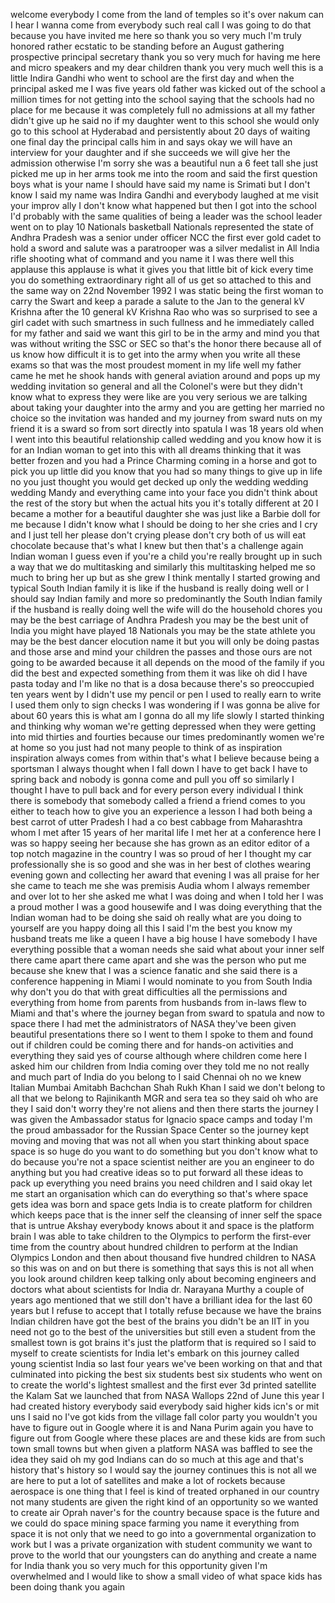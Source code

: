 
welcome everybody I come from the land
of temples so it&#39;s over nakum can I hear
I wanna come from everybody
such real call I was going to do that
because you have invited me here so
thank you so very much
I&#39;m truly honored rather ecstatic to be
standing before an August gathering
prospective principal secretary thank
you so very much for having me here and
micro speakers and my dear children
thank you very much well
this is a little Indira Gandhi who went
to school are the first day and when the
principal asked me I was five years old
father was kicked out of the school a
million times for not getting into the
school saying that the schools had no
place for me because it was completely
full no admissions at all
my father didn&#39;t give up he said no if
my daughter went to this school she
would only go to this school at
Hyderabad
and persistently about 20 days of
waiting one final day the principal
calls him in and says okay we will have
an interview for your daughter and if
she succeeds we will give her the
admission otherwise I&#39;m sorry she was a
beautiful nun a 6 feet tall she just
picked me up in her arms took me into
the room and said the first question
boys what is your name I should have
said my name is Srimati but I don&#39;t know
I said my name was Indira Gandhi and
everybody laughed at me
visit your improv ally I don&#39;t know what
happened but then I got into the school
I&#39;d probably with the same qualities of
being a leader was the school leader
went on to play 10 Nationals basketball
Nationals represented the state of
Andhra Pradesh was a senior under
officer NCC the first ever gold cadet to
hold a sword and salute was a
paratrooper
was a silver medalist in All India rifle
shooting what of command and you name it
I was there well this applause this
applause is what it gives you that
little bit of kick every time you do
something extraordinary right all of us
get so attached to this
and the same way on 22nd November 1992 I
was static being the first woman to
carry the Swart and keep a parade
a salute to the Jan to the general kV
Krishna after the 10 general kV Krishna
Rao who was so surprised to see a girl
cadet
with such smartness in such fullness and
he immediately called for my father and
said we want this girl to be in the army
and mind you that was without writing
the SSC or SEC so that&#39;s the honor there
because all of us know how difficult it
is to get into the army when you write
all these exams so that was the most
proudest moment in my life well my
father came he met he shook hands with
general aviation around and pops up my
wedding invitation so general and all
the Colonel&#39;s were but they didn&#39;t know
what to express they were like are you
very serious we are talking about taking
your daughter into the army and you are
getting her married no choice so the
invitation was handed and my journey
from sward nuts on my friend
it is a sward so from sort directly into
spatula I was 18 years old when I went
into this beautiful relationship called
wedding and you know how it is for an
Indian woman to get into this with all
dreams
thinking that it was better frozen and
you had a Prince Charming coming in a
horse and got to pick you up little did
you know that you had so many things to
give up in life
no you just thought you would get decked
up only the wedding wedding wedding
Mandy and everything came into your face
you didn&#39;t think about the rest of the
story but when the actual hits you it&#39;s
totally different
at 20 I became a mother for a beautiful
daughter she was just like a Barbie doll
for me because I didn&#39;t know what I
should be doing to her she cries and I
cry and I just tell her please don&#39;t
crying please don&#39;t cry both of us will
eat chocolate because that&#39;s what I knew
but then that&#39;s a challenge again Indian
woman I guess even if you&#39;re a child
you&#39;re really brought up in such a way
that we do multitasking and similarly
this multitasking helped me so much to
bring her up but as she grew I think
mentally I started growing and typical
South Indian family it is like if the
husband is really doing well or I should
say Indian family and more so
predominantly the South Indian family if
the husband is really doing well the
wife will do the household chores
you may be the best carriage of Andhra
Pradesh you may be the best unit of
India you might have played 18 Nationals
you may be the state athlete you may be
the best dancer elocution name it but
you will only be doing pastas and those
arse and mind your children the passes
and those ours are not going to be
awarded because it all depends on the
mood of the family if you did the best
and expected something from them it was
like oh did I have pasta today and I&#39;m
like no that is a dosa because there&#39;s
so preoccupied
ten years went by I didn&#39;t use my pencil
or pen I used to really earn to write I
used them only to sign checks I was
wondering if I was gonna be alive for
about 60 years this is what am I gonna
do all my life
slowly I started thinking and thinking
why woman we&#39;re getting depressed when
they were getting into mid thirties and
fourties because our times predominantly
women we&#39;re at home so you just had not
many people to think of as inspiration
inspiration always comes from within
that&#39;s what I believe because being a
sportsman I always thought when I fall
down I have to get back I have to spring
back and nobody is gonna come and pull
you off so similarly I thought I have to
pull back and for every person every
individual I think there is somebody
that somebody called a friend a friend
comes to you either to teach how to give
you an experience a lesson I had both
being a best carrot of utter Pradesh I
had a co best cabbage from Maharashtra
whom I met after 15 years of her marital
life I met her at a conference here I
was so happy seeing her because she has
grown as an editor editor of a top notch
magazine in the country I was so proud
of her I thought my car professionally
she is so good and she was in her best
of clothes wearing evening gown and
collecting her award that evening I was
all praise for her she came to teach me
she was premisis Audia whom I always
remember and over lot to her she asked
me what I was doing and when I told her
I was a proud mother I was a good
housewife and I was doing everything
that the Indian woman had to be doing
she said oh really what are you doing to
yourself
are you happy doing all this I said I&#39;m
the best you know my husband treats me
like a queen I have a big house I have
somebody I have everything possible that
a woman needs
she said what about your inner self
there came apart there came apart and
she was the person who put me because
she knew that I was a science fanatic
and she said there is a conference
happening in Miami I would nominate to
you from South India why don&#39;t you do
that
with great difficulties all the
permissions and everything from home
from parents from husbands from in-laws
flew to Miami and that&#39;s where the
journey began from sward to spatula and
now to space there I had met the
administrators of NASA they&#39;ve been
given beautiful presentations there so I
went to them I spoke to them and found
out if children could be coming there
and for hands-on activities and
everything they said yes of course
although where children come here I
asked him our children from India coming
over they told me no not really
and much part of India do you belong to
I said Chennai oh no we knew Italian
Mumbai Amitabh Bachchan Shah Rukh Khan I
said we don&#39;t belong to all that we
belong to Rajinikanth MGR and sera tea
so they said oh who are they I said
don&#39;t worry they&#39;re not aliens and then
there starts the journey I was given the
Ambassador status for Ignacio space
camps and today I&#39;m the proud ambassador
for the Russian Space Center so the
journey kept moving and moving
that was not all when you start thinking
about space space is so huge do you want
to do something but you don&#39;t know what
to do because you&#39;re not a space
scientist neither are you an engineer to
do anything but you had creative ideas
so to put forward all these ideas to
pack up everything you need brains you
need children
and I said okay let me start an
organisation which can do everything so
that&#39;s where space gets idea was born
and space gets India is to create
platform for children which keeps pace
that is the inner self the cleansing of
inner self the space that is untrue
Akshay everybody knows about it and
space is the platform brain I was able
to take children to the Olympics to
perform the first-ever time from the
country about hundred children to
perform at the Indian Olympics London
and then about thousand five hundred
children to NASA so this was on and on
but there is something that says this is
not all
when you look around
children keep talking only about
becoming engineers and doctors
what about scientists for India dr.
Narayana Murthy a couple of years ago
mentioned that we still don&#39;t have a
brilliant idea for the last 60 years but
I refuse to accept that
I totally refuse because we have the
brains Indian children have got the best
of the brains you didn&#39;t be an IIT in
you need not go to the best of the
universities but still even a student
from the smallest town is got brains
it&#39;s just the platform that is required
so I said to myself to create scientists
for India let&#39;s embark on this journey
called young scientist India so last
four years we&#39;ve been working on that
and that culminated into picking the
best six students best six students who
went on to create the world&#39;s lightest
smallest and the first ever 3d printed
satellite the Kalam Sat we launched that
from NASA Wallops 22nd of June this year
I had created history everybody said
everybody said higher kids
icn&#39;s or mit uns I said no I&#39;ve got kids
from the village fall color party you
wouldn&#39;t you have to figure out in
Google where it is
and Nana Purim again you have to figure
out from Google where these places are
and these kids are from such town small
towns but when given a platform NASA was
baffled to see the idea they said oh my
god
Indians can do so much at this age and
that&#39;s history that&#39;s history so I would
say the journey continues
this is not all we are here to put a lot
of satellites and make a lot of rockets
because aerospace is one thing that I
feel is kind of treated orphaned in our
country not many students are given the
right kind of an opportunity so we
wanted to create air Oprah naver&#39;s for
the country because space is the future
and we could do space mining space
farming you name it everything from
space
it is not only that we need to go into a
governmental organization to work but I
was a private organization with student
community we want to prove to the world
that our youngsters can do anything and
create a name for India thank you so
very much for this opportunity given I&#39;m
overwhelmed and I would like to show a
small video of what space kids has been
doing thank you again
